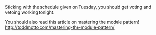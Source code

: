 Sticking with the schedule given on Tuesday,
you should get voting and vetoing working tonight.

You should also read this article on mastering the module pattern! http://toddmotto.com/mastering-the-module-pattern/
